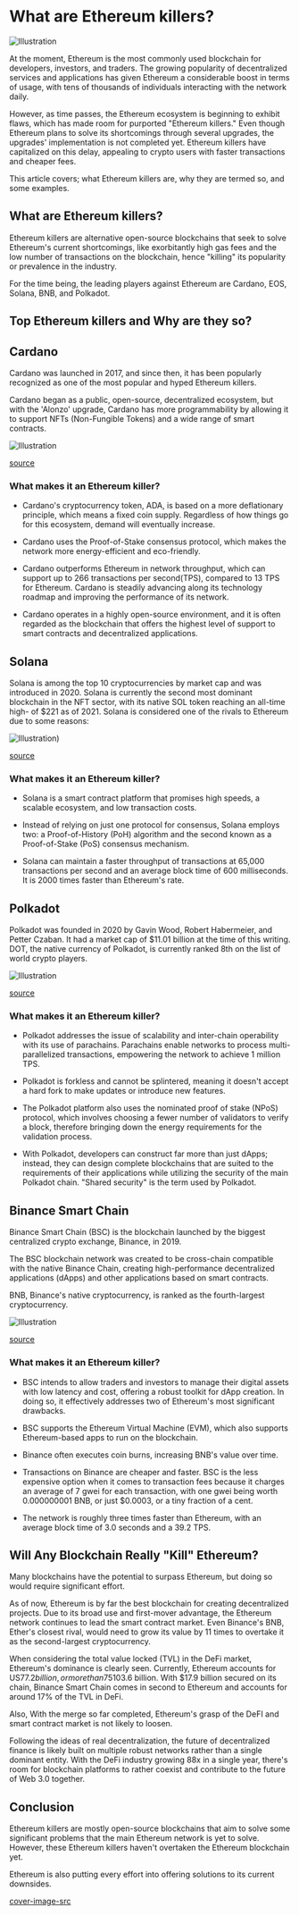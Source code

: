 # What are Ethereum killers?

![Illustration](/contents/articles/ethereum-killers/ethkillers.jpg)

At the moment, Ethereum is the most commonly used blockchain for developers, investors, and traders. The growing popularity of decentralized services and applications has given Ethereum a considerable boost in terms of usage, with tens of thousands of individuals interacting with the network daily.

However, as time passes, the Ethereum ecosystem is beginning to exhibit flaws, which has made room for purported "Ethereum killers."
Even though Ethereum plans to solve its shortcomings through several upgrades, the upgrades' implementation is not completed yet. Ethereum killers have capitalized on this delay, appealing to crypto users with faster transactions and cheaper fees.

This article covers; what Ethereum killers are, why they are termed so, and some examples.

## What are Ethereum killers?
Ethereum killers are alternative open-source blockchains that seek to solve Ethereum's current shortcomings, like exorbitantly high gas fees and the low number of transactions on the blockchain, hence "killing" its popularity or prevalence in the industry. 

For the time being, the leading players against Ethereum are Cardano, EOS, Solana, BNB, and Polkadot.

## Top Ethereum killers and Why are they so?

## Cardano
Cardano was launched in 2017, and since then, it has been popularly recognized as one of the most popular and hyped Ethereum killers. 

Cardano began as a public, open-source, decentralized ecosystem, but with the 'Alonzo' upgrade, Cardano has more programmability by allowing it to support NFTs (Non-Fungible Tokens) and a wide range of smart contracts. 

![Illustration](/contents/articles/ethereum-killers/cardeth.jpeg)

[source](https://calbizjournal.com/why-is-cardano-expected-to-elevate-higher-than-ethereum/)

### What makes it an Ethereum killer?
- Cardano's cryptocurrency token, ADA, is based on a more deflationary principle, which means a fixed coin supply. Regardless of how things go for this ecosystem, demand will eventually increase.

- Cardano uses the Proof-of-Stake consensus protocol, which makes the network more energy-efficient and eco-friendly.

- Cardano outperforms Ethereum in network throughput, which can support up to 266 transactions per second(TPS), compared to 13 TPS for Ethereum. Cardano is steadily advancing along its technology roadmap and improving the performance of its network.

- Cardano operates in a highly open-source environment, and it is often regarded as the blockchain that offers the highest level of support to smart contracts and decentralized applications. 

## Solana
Solana is among the top 10 cryptocurrencies by market cap and was introduced in 2020. Solana is currently the second most dominant blockchain in the NFT sector, with its native SOL token reaching an all-time high- of $221 as of 2021. 
Solana is considered one of the rivals to Ethereum due to some reasons:

![Illustration](/contents/articles/ethereum-killers/soleth.png))

[source](https://blockworks.co/solana-and-ethereum-suffer-weekend-disruptions-thanks-to-nft-mints/)

### What makes it an Ethereum killer?
- Solana is a smart contract platform that promises high speeds, a scalable ecosystem, and low transaction costs.

- Instead of relying on just one protocol for consensus, Solana employs two: a Proof-of-History (PoH) algorithm and the second known as a Proof-of-Stake (PoS) consensus mechanism. 

- Solana can maintain a faster throughput of transactions at 65,000 transactions per second and an average block time of 600 milliseconds. It is 2000 times faster than Ethereum's rate.


## Polkadot
Polkadot was founded in 2020 by Gavin Wood, Robert Habermeier, and Petter Czaban. It had a market cap of $11.01 billion at the time of this writing.
DOT, the native currency of Polkadot, is currently ranked 8th on the list of world crypto players.

![Illustration](/contents/articles/ethereum-killers/poleth.jpg)

[source](https://www.purestake.com/blog/ethereum-vs-polkadot/)

### What makes it an Ethereum killer?

- Polkadot addresses the issue of scalability and inter-chain operability with its use of parachains. Parachains enable networks to process multi-parallelized transactions, empowering the network to achieve 1 million TPS.

- Polkadot is forkless and cannot be splintered, meaning it doesn't accept a hard fork to make updates or introduce new features. 

- The Polkadot platform also uses the nominated proof of stake (NPoS) protocol, which involves choosing a fewer number of validators to verify a block, therefore bringing down the energy requirements for the validation process.

- With Polkadot, developers can construct far more than just dApps; instead, they can design complete blockchains that are suited to the requirements of their applications while utilizing the security of the main Polkadot chain. "Shared security" is the term used by Polkadot.

## Binance Smart Chain
Binance Smart Chain (BSC) is the blockchain launched by the biggest centralized crypto exchange, Binance, in 2019.

The BSC blockchain network was created to be cross-chain compatible with the native Binance Chain, creating high-performance decentralized applications (dApps) and other applications based on smart contracts.

BNB, Binance's native cryptocurrency, is ranked as the fourth-largest cryptocurrency.

![Illustration](/contents/articles/ethereum-killers/bnbeth.png)

[source](https://medium.com/@emad.bin.abid/the-crypto-war-ethereum-eth-vs-binance-smart-chain-bnb-ff2d8fe50137)

### What makes it an Ethereum killer?

- BSC intends to allow traders and investors to manage their digital assets with low latency and cost, offering a robust toolkit for dApp creation. In doing so, it effectively addresses two of Ethereum's most significant drawbacks.

- BSC supports the Ethereum Virtual Machine (EVM), which also supports Ethereum-based apps to run on the blockchain.

- Binance often executes coin burns, increasing BNB's value over time.

- Transactions on Binance are cheaper and faster. BSC is the less expensive option when it comes to transaction fees because it charges an average of 7 gwei for each transaction, with one gwei being worth 0.000000001 BNB, or just $0.0003, or a tiny fraction of a cent.

- The network is roughly three times faster than Ethereum, with an average block time of 3.0 seconds and a 39.2 TPS.


## Will Any Blockchain Really "Kill" Ethereum?
Many blockchains have the potential to surpass Ethereum, but doing so would require significant effort.

As of now, Ethereum is by far the best blockchain for creating decentralized projects. 
Due to its broad use and first-mover advantage, the Ethereum network continues to lead the smart contract market. Even Binance's BNB, Ether's closest rival, would need to grow its value by 11 times to overtake it as the second-largest cryptocurrency.

When considering the total value locked (TVL) in the DeFi market, Ethereum's dominance is clearly seen. Currently, Ethereum accounts for US$77.2 billion, or more than 75% of the TVL, of the total net, valued locked, which is US$103.6 billion. With $17.9 billion secured on its chain, Binance Smart Chain comes in second to Ethereum and accounts for around 17% of the TVL in DeFi.

Also, With the merge so far completed, Ethereum's grasp of the DeFI and smart contract market is not likely to loosen.

Following the ideas of real decentralization, the future of decentralized finance is likely built on multiple robust networks rather than a single dominant entity.
With the DeFi industry growing 88x in a single year, there's room for blockchain platforms to rather coexist and contribute to the future of Web 3.0 together. 

## Conclusion
Ethereum killers are mostly open-source blockchains that aim to solve some significant problems that the main Ethereum network is yet to solve.
However, these Ethereum killers haven't overtaken the Ethereum blockchain yet.

Ethereum is also putting every effort into offering solutions to its current downsides.

[cover-image-src](https://compraracciones.com/ar/comprar-ethereum/)